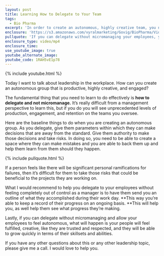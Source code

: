 ```yaml
---
layout: post
title: Learning How to Delegate to Your Team
tags:
  - Bio Pharma
excerpt: 'In order to create an autonomous, highly creative team, you need to learn how to delegate as a manager and not micromanage.'
enclosure: 'https://s3.amazonaws.com/vyralmarketing/Govig/BioPharma/Videos/2017/Learning+How+to+Delegate+to+Your+Team.mp4'
pullquote: 'If you can delegate without micromanaging your employees, you will see great levels of growth and success.'
enclosure_type: video/mp4
enclosure_time:
use_youtube_image: true
youtube_alternate_image:
youtube_code: 1RAH5vE1p78
---
```



{% include youtube.html %}

Today I want to talk about leadership in the workplace. How can you create an autonomous group that is productive, highly creative, and engaged?

The fundamental thing that you need to learn to do effectively is **how to delegate and not micromanage.** It’s really difficult from a management perspective to learn this, but if you do you will see unprecedented levels of production, engagement, and retention on the teams you oversee.

Here are the baseline things to do when you are creating an autonomous group. As you delegate, give them parameters within which they can make decisions that are away from the standard. Give them authority to make those decisions and take risks. In doing so, you need to be able to create a space where they can make mistakes and you are able to back them up and help them learn from them should they happen.

{% include pullquote.html %}

If a person feels like there will be significant personal ramifications for failures, then it’s difficult for them to take those risks that could be beneficial to the projects they are working on.&nbsp;

What I would recommend to help you delegate to your employees without feeling completely out of control as a manager is to have them send you an outline of what they accomplished during their work day. **This way you’re able to keep a record of their progress on an ongoing basis.&nbsp;**This will help you, as well help them see what progress they’re making.

Lastly, if you can delegate without micromanaging and allow your employees to feel autonomous, what will happen is your people will feel fulfilled, creative, like they are trusted and respected, and they will be able to grow quickly in terms of their skillsets and abilities.

If you have any other questions about this or any other leadership topic, please give me a call. I would love to help you.
<br>&nbsp;